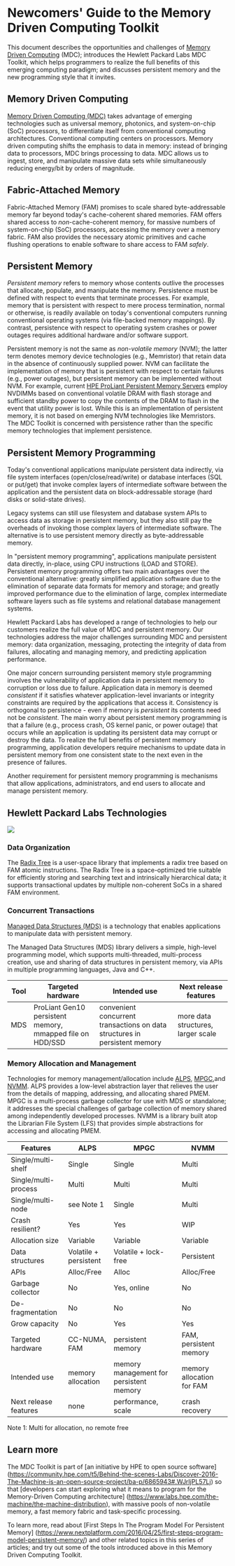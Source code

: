 # Newcomers' Guide to the Memory Driven Computing Toolkit

<!---Author:  terence.p.kelly@hpe.com-->

This document describes the opportunities and challenges of [Memory
Driven Computing](https://www.labs.hpe.com/next-next/mdc) (MDC); introduces the Hewlett Packard Labs MDC
Toolkit, which helps programmers to realize the full benefits of this
emerging computing paradigm; and discusses persistent memory and the
new programming style that it invites.

## Memory Driven Computing

[Memory Driven Computing (MDC)](https://www.hpe.com/us/en/newsroom/news-archive/press-release/2016/11/1287610-hewlett-packard-enterprise-demonstrates-worlds-first-memory-driven-computing-architecture.html) takes advantage of emerging technologies such as universal
memory, photonics, and system-on-chip (SoC) processors, to differentiate itself from 
conventional computing architectures.  Conventional
computing centers on processors.  Memory driven computing shifts
the emphasis to data in memory: instead of bringing data to processors,
MDC brings processing to data.  MDC allows us to ingest, store, and
manipulate massive data sets while simultaneously reducing energy/bit
by orders of magnitude.

## Fabric-Attached Memory

Fabric-Attached Memory (FAM) promises to scale shared
byte-addressable memory far beyond today's cache-coherent shared
memories.  FAM offers shared access to *non*-cache-coherent memory, 
for massive numbers of system-on-chip (SoC) processors, accessing the memory
over a memory fabric.  FAM also provides the necessary atomic primitives
and cache flushing operations to enable software to share
access to FAM *safely*.

## Persistent Memory

*Persistent memory* refers to memory whose contents outlive
the processes that allocate, populate, and manipulate the memory. 
Persistence must be defined with respect to
events that terminate processes.  For example, memory that is
persistent with respect to mere process termination, normal or
otherwise, is readily available on today's conventional computers
running conventional operating systems (via file-backed memory
mappings).  By contrast, persistence with respect to operating system
crashes or power outages requires additional hardware and/or software
support.

Persistent memory is not the same as *non-volatile memory* (NVM); the
latter term denotes memory device technologies (e.g., Memristor) that
retain data in the absence of continuously supplied power.  NVM can
facilitate the implementation of memory that is persistent with
respect to certain failures (e.g., power outages), but persistent memory can be
implemented without NVM.  For example, current [HPE ProLiant Persistent Memory 
Servers](https://www.hpe.com/us/en/servers/persistent-memory.html) 
employ NVDIMMs based on conventional volatile DRAM with
flash storage and sufficient standby power to copy the contents of
the DRAM to flash in the event that utility power is lost. While this
is an implementation of persistent memory, it is not based on emerging NVM
technologies like Memristors. The MDC Toolkit is concerned with persistence
rather than the specific memory technologies that implement persistence.

## Persistent Memory Programming

Today's conventional applications manipulate persistent data
indirectly, via file system interfaces (open/close/read/write) or
database interfaces (SQL or put/get) that invoke complex layers of
intermediate software between the application and the persistent data
on block-addressable storage (hard disks or solid-state drives).

Legacy systems can still use filesystem and database system APIs to access data
as storage in persistent memory, but they also still pay the overheads of invoking those 
complex layers of intermediate software.  The alternative is to use persistent memory 
directly as byte-addressable memory.

In "persistent memory programming", applications manipulate
persistent data directly, in-place, using CPU instructions (LOAD and
STORE).  Persistent memory programming offers two main advantages over the
conventional alternative: greatly simplified application software due
to the elimination of separate data formats for memory and storage;
and greatly improved performance due to the elimination of large,
complex intermediate software layers such as file systems and
relational database management systems.

Hewlett Packard Labs has developed a range of technologies to help
our customers realize the full value of MDC and persistent memory.  Our
technologies address the major challenges surrounding MDC and persistent memory:
data organization, messaging, protecting the integrity of data from
failures, allocating and managing memory, and predicting application
performance.

One major concern surrounding persistent memory style programming involves the
vulnerability of application data in persistent memory to corruption
or loss due to failure.  Application data in memory is deemed
*consistent* if it satisfies whatever application-level invariants or
integrity constraints are required by the applications that access
it.  Consistency is orthogonal to persistence - even if memory is
*persistent* its contents need not be *consistent*.  The main worry
about persistent memory programming is that a failure (e.g., process crash,
OS kernel panic, or power outage) that occurs while an application is
updating its persistent data may corrupt or destroy the data.  To
realize the full benefits of persistent memory programming, application
developers require mechanisms to update data in persistent memory from one
consistent state to the next even in the presence of failures.

Another requirement for persistent memory programming is mechanisms that
allow applications, administrators, and end users to allocate and
manage persistent memory.

## Hewlett Packard Labs Technologies

![](Layer_cake-external.PNG?raw=true)

### Data Organization

The [Radix Tree](README-Radix-Tree.md) is a user-space library that
implements a radix tree based on FAM atomic instructions.  The Radix
Tree is a space-optimized trie suitable for efficiently storing 
and searching text and intrinsically hierarchical data; it supports
transactional updates by multiple non-coherent SoCs in a shared FAM
environment.

<!---
### Messaging

[FAM-Messaging](README-fam-messaging.md) is an efficient
implementation for inter-process communication via a shared memory
ringbuffer.  On the sender side, the implementation provides a simple
asynchronous send interface; receivers block until a message arrives.
The implementation supports concurrent reads and writes.
-->

### Concurrent Transactions

[Managed Data Structures (MDS)](README-MDS.md) is a technology that enables applications 
to manipulate data with persistent memory.  
<!--- Atlas is for both new and existing multi-threaded applications
written in C/Pthreads.  FOEDUS is a database engine roughly similar in operation to Berkeley DB but optimized for
large-memory manycore machines. Ken is a platform for fault-tolerant
distributed computing; it provides a persistent heap that supports
Pmem-style programming even on conventional hardware with disk-based
durability.  libnvwal uses Pmem to accelerate performance for
write-ahead logging in database engines such as MySQL.-->
The Managed Data Structures (MDS) library delivers a simple, high-level programming model, 
which supports multi-threaded, multi-process creation, use and sharing of data structures in persistent memory, 
via APIs in multiple programming languages, Java and C++.
 

| Tool      | Targeted hardware | Intended use                                             | Next release features |
| ---       | ---                   | ---                                                      | ---                   |
| MDS       | ProLiant Gen10 persistent memory, mmapped file on HDD/SSD  | convenient concurrent transactions on data structures in persistent memory | more data structures, larger scale |


### Memory Allocation and Management

Technologies for memory management/allocation include
[ALPS](README-ALPS.md),
[MPGC](README-MPGC.md),and
[NVMM](README-NVMM.md).
ALPS provides a low-level abstraction layer that relieves the user
from the details of mapping, addressing, and allocating shared PMEM.
MPGC is a multi-process garbage collector for use
with MDS or standalone; it addresses the special challenges of garbage collection
of memory shared among independently developed processes. 
NVMM is a library built atop the Librarian File System
(LFS) that provides simple abstractions for accessing and allocating
PMEM.

| Features             | ALPS                  | MPGC                 |  NVMM       |
| ---                  | ---                   | ---                  |  ---        |
| Single/multi-shelf   | Single                | Single               |  Multi      |
| Single/multi-process | Multi                 | Multi                |  Multi      |
| Single/multi-node    | see Note 1            | Single               |  Multi      |
| Crash resilient?     | Yes                   | Yes                  |  WIP        |
| Allocation size      | Variable              | Variable             |  Variable   |
| Data structures      | Volatile + persistent | Volatile + lock-free |  Persistent |
| APIs                 | Alloc/Free            | Alloc                |  Alloc/Free |
| Garbage collector    | No                    | Yes, online          |  No         |
| De-fragmentation     | No                    | No                   |  No         |
| Grow capacity        | No                    | Yes                  |  Yes        |
| Targeted hardware    | CC-NUMA, FAM          | persistent memory    | FAM, persistent memory |
| Intended use         | memory allocation     | memory management for persistent memory |memory allocation for FAM| 
| Next release features | none                 | performance, scale   | crash recovery|

Note 1:  Multi for allocation, no remote free

<!---### Performance Emulation

[Quartz](README-Quartz.md) is a performance emulator for NVM.  Quartz
enables an efficient emulation of a wide range of NVM latencies and
bandwidth characteristics for performance evaluation of emerging
byte-addressable NVMs and their impact on application performance
(without modifying or instrumenting their source code) by leveraging
features available in commodity hardware.
-->

## Learn more

The MDC Toolkit is part of [an initiative by HPE to open source software]
(https://community.hpe.com/t5/Behind-the-scenes-Labs/Discover-2016-The-Machine-is-an-open-source-project/ba-p/6865943#.WJrIjPL57Lj) 
so that [developers can start exploring what it means to program for the Memory-Driven Computing architecture]
(https://www.labs.hpe.com/the-machine/the-machine-distribution), 
with massive pools of non-volatile memory, a fast memory fabric and task-specific processing.

To learn more, read about [First Steps In The Program Model For Persistent Memory]
(https://www.nextplatform.com/2016/04/25/first-steps-program-model-persistent-memory/) and other related topics in this series of articles; and try out some of the tools introduced above in this Memory Driven Computing Toolkit.
